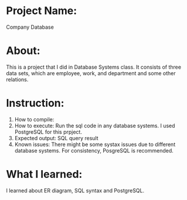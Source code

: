 # Project Name: 
Company Database

# About:
This is a project that I did in Database Systems class. It consists of three data sets, which are employee, work, and department and some other relations. 

# Instruction: 

1. How to compile: 
2. How to execute: Run the sql code in any database systems. I used PostgreSQL for this prpject. 
3. Expected output: SQL query result
4. Known issues: There might be some systax issues due to different database systems. For consistency, PosgreSQL is recommended. 

# What I learned:
I learned about ER diagram, SQL syntax and PostgreSQL. 
